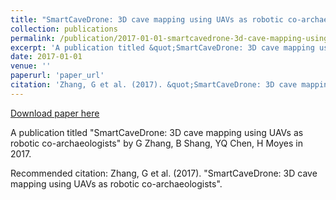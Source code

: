 ```yaml
---
title: "SmartCaveDrone: 3D cave mapping using UAVs as robotic co-archaeologists"
collection: publications
permalink: /publication/2017-01-01-smartcavedrone-3d-cave-mapping-using-uavs-as-robotic-co
excerpt: 'A publication titled &quot;SmartCaveDrone: 3D cave mapping using UAVs as robotic co-archaeologists&quot; by G Zhang, B Shang, YQ Chen, H Moyes in 2017.'
date: 2017-01-01
venue: ''
paperurl: 'paper_url'
citation: 'Zhang, G et al. (2017). &quot;SmartCaveDrone: 3D cave mapping using UAVs as robotic co-archaeologists&quot;.'
---
```


<a href='paper_url'>Download paper here</a>

A publication titled &quot;SmartCaveDrone: 3D cave mapping using UAVs as robotic co-archaeologists&quot; by G Zhang, B Shang, YQ Chen, H Moyes in 2017.

Recommended citation: Zhang, G et al. (2017). "SmartCaveDrone: 3D cave mapping using UAVs as robotic co-archaeologists".